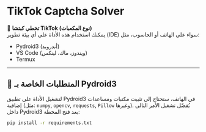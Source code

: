 
# TikTok Captcha Solver

🎯 **تخطي كبتشا TikTok (نوع المكعبات)**  
يمكنك استخدام هذه الأداة على أي بيئة تطوير (IDE) سواء على الهاتف أو الحاسوب، مثل:

- Pydroid3 (أندرويد)
- VS Code (ويندوز، ماك، لينكس)
- Termux

---

## 🧩 المتطلبات الخاصة بـ Pydroid3

لتشغيل الأداة على تطبيق Pydroid3 في الهاتف، ستحتاج إلى تثبيت مكتبات ومساعدات إضافية (مثل: `numpy`, `opencv`, `requests`, `Pillow` وغيرها). يُفضّل تشغيل الأمر التالي داخل Pydroid3 بعد فتح المحطة:

```bash
pip install -r requirements.txt
